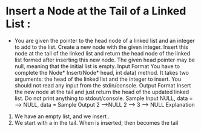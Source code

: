 # Insert a Node at the Tail of a Linked List :
- You are given the pointer to the head node of a linked list and an integer to add to the list. Create a new
node with the given integer. Insert this node at the tail of the linked list and return the head node of the
linked list formed after inserting this new node. The given head pointer may be null, meaning that the
initial list is empty.
Input Format
You have to complete the Node* Insert(Node* head, int data) method. It takes two arguments: the head
of the linked list and the integer to insert. You should not read any input from the stdin/console.
Output Format
Insert the new node at the tail and just return the head of the updated linked list. Do not print anything
to stdout/console.
Sample Input
NULL, data =
--> NULL, data =
Sample Output
2 -->NULL
2 --> 3 --> NULL
Explanation
1. We have an empty list, and we insert .
2. We start with a in the tail. When is inserted, then becomes the tail